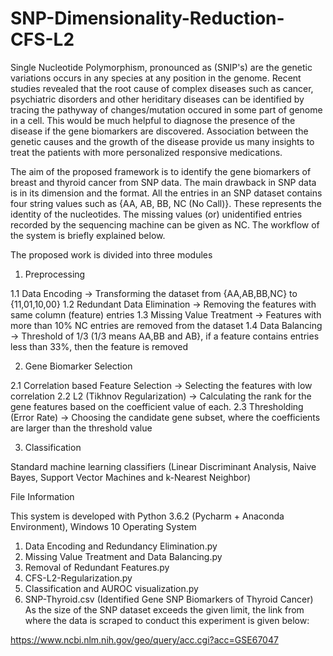 # SNP-Dimensionality-Reduction-CFS-L2

Single Nucleotide Polymorphism, pronounced as (SNIP's) are the genetic variations occurs in any species at any position in the genome. Recent studies revealed that the root cause of complex diseases such as cancer, psychiatric disorders and other heriditary diseases can be identified by tracing the pathyway of changes/mutation occured in some part of genome in a cell. This would be much helpful to diagnose the presence of the disease if the gene biomarkers are discovered. Association between the genetic causes and the growth of the disease provide us many insights to treat the patients with more personalized responsive medications.

The aim of the proposed framework is to identify the gene biomarkers of breast and thyroid cancer from SNP data. The main drawback in SNP data is in its dimension and the format. All the entries in an SNP dataset contains four string values such as {AA, AB, BB, NC (No Call)}. These represents the identity of the nucleotides. The missing values (or) unidentified entries recorded by the sequencing machine can be given as NC. The workflow of the system is briefly explained below.

The proposed work is divided into three modules

1. Preprocessing
  
  1.1 Data Encoding -> Transforming the dataset from {AA,AB,BB,NC} to {11,01,10,00}
  1.2 Redundant Data Elimination -> Removing the features with same column (feature) entries
  1.3 Missing Value Treatment -> Features with more than 10% NC entries are removed from the dataset
  1.4 Data Balancing -> Threshold of 1/3 (1/3 means AA,BB and AB}, if a feature contains entries less than 33%, then the feature is removed

2. Gene Biomarker Selection

  2.1 Correlation based Feature Selection -> Selecting the features with low correlation
  2.2 L2 (Tikhnov Regularization) -> Calculating the rank for the gene features based on the coefficient value of each.
  2.3 Thresholding (Error Rate) -> Choosing the candidate gene subset, where the coefficients are larger than the threshold value
  
3. Classification

  Standard machine learning classifiers (Linear Discriminant Analysis, Naive Bayes, Support Vector Machines and k-Nearest Neighbor)
  
File Information 

This system is developed with Python 3.6.2 (Pycharm + Anaconda Environment), Windows 10 Operating System
  
   1. Data Encoding and Redundancy Elimination.py
   2. Missing Value Treatment and Data Balancing.py
   3. Removal of Redundant Features.py
   4. CFS-L2-Regularization.py
   5. Classification and AUROC visualization.py
   6. SNP-Thyroid.csv (Identified Gene SNP Biomarkers of Thyroid Cancer)
  As the size of the SNP dataset exceeds the given limit, the link from where the data is scraped to conduct this experiment is given below:
  
https://www.ncbi.nlm.nih.gov/geo/query/acc.cgi?acc=GSE67047
